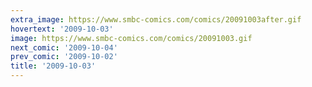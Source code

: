 ```yaml
---
extra_image: https://www.smbc-comics.com/comics/20091003after.gif
hovertext: '2009-10-03'
image: https://www.smbc-comics.com/comics/20091003.gif
next_comic: '2009-10-04'
prev_comic: '2009-10-02'
title: '2009-10-03'
---
```


